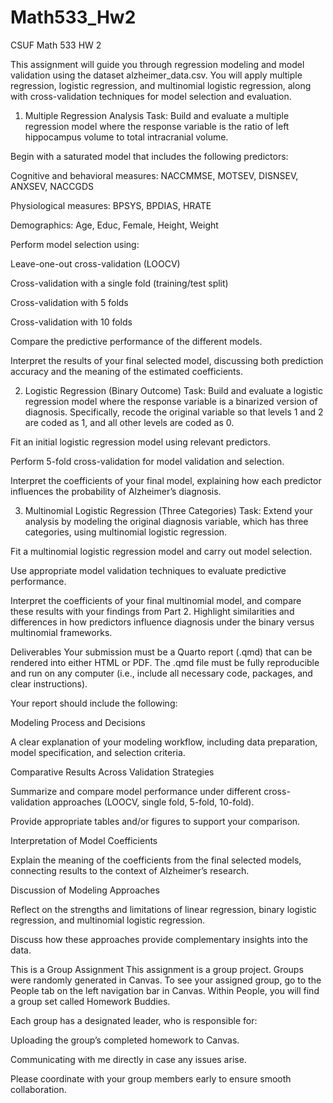 # Math533_Hw2
CSUF Math 533 HW 2 

This assignment will guide you through regression modeling and model validation using the dataset alzheimer_data.csv. You will apply multiple regression, logistic regression, and multinomial logistic regression, along with cross-validation techniques for model selection and evaluation.

1. Multiple Regression Analysis
Task: Build and evaluate a multiple regression model where the response variable is the ratio of left hippocampus volume to total intracranial volume.

Begin with a saturated model that includes the following predictors:

Cognitive and behavioral measures: NACCMMSE, MOTSEV, DISNSEV, ANXSEV, NACCGDS

Physiological measures: BPSYS, BPDIAS, HRATE

Demographics: Age, Educ, Female, Height, Weight

Perform model selection using:

Leave-one-out cross-validation (LOOCV)

Cross-validation with a single fold (training/test split)

Cross-validation with 5 folds

Cross-validation with 10 folds

Compare the predictive performance of the different models.

Interpret the results of your final selected model, discussing both prediction accuracy and the meaning of the estimated coefficients.

2. Logistic Regression (Binary Outcome)
Task: Build and evaluate a logistic regression model where the response variable is a binarized version of diagnosis. Specifically, recode the original variable so that levels 1 and 2 are coded as 1, and all other levels are coded as 0.

Fit an initial logistic regression model using relevant predictors.

Perform 5-fold cross-validation for model validation and selection.

Interpret the coefficients of your final model, explaining how each predictor influences the probability of Alzheimer’s diagnosis.

3. Multinomial Logistic Regression (Three Categories)
Task: Extend your analysis by modeling the original diagnosis variable, which has three categories, using multinomial logistic regression.

Fit a multinomial logistic regression model and carry out model selection.

Use appropriate model validation techniques to evaluate predictive performance.

Interpret the coefficients of your final multinomial model, and compare these results with your findings from Part 2. Highlight similarities and differences in how predictors influence diagnosis under the binary versus multinomial frameworks.

Deliverables
Your submission must be a Quarto report (.qmd) that can be rendered into either HTML or PDF. The .qmd file must be fully reproducible and run on any computer (i.e., include all necessary code, packages, and clear instructions).

Your report should include the following:

Modeling Process and Decisions

A clear explanation of your modeling workflow, including data preparation, model specification, and selection criteria.

Comparative Results Across Validation Strategies

Summarize and compare model performance under different cross-validation approaches (LOOCV, single fold, 5-fold, 10-fold).

Provide appropriate tables and/or figures to support your comparison.

Interpretation of Model Coefficients

Explain the meaning of the coefficients from the final selected models, connecting results to the context of Alzheimer’s research.

Discussion of Modeling Approaches

Reflect on the strengths and limitations of linear regression, binary logistic regression, and multinomial logistic regression.

Discuss how these approaches provide complementary insights into the data.

This is a Group Assignment
This assignment is a group project. Groups were randomly generated in Canvas. To see your assigned group, go to the People tab on the left navigation bar in Canvas. Within People, you will find a group set called Homework Buddies.

Each group has a designated leader, who is responsible for:

Uploading the group’s completed homework to Canvas.

Communicating with me directly in case any issues arise.

Please coordinate with your group members early to ensure smooth collaboration.